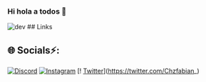 ### Hi hola a todos 👋
<img src="https://blogger.googleusercontent.com/img/b/R29vZ2xl/AVvXsEgXOBvDo0bu2g10cKvmxQFCvHOtWLnXDZRHtOT4g96j72kTaSxU0KX4IPiOHBTXjqMsK42s1s46gjsdhQMV5BVrjzVVUiz441Arn3jsmmeRbQheeKeyDZHbgnMB_Wq9zc4PLM7BwCw8McX9qAwPZPdPpaDhVrq0PYWTBA5zodvrTW7v3vY4fUeYndkPDA/s1200/lenguaje-programacion-videojuegos-populares.webp" alt="dev">
## Links

## 🌐 Socials⚡:
[![Discord](https://img.shields.io/badge/Discord-%237289DA.svg?logo=discord&logoColor=white)](https://discord.gg/chzfabian) [![Instagram](https://img.shields.io/badge/Instagram-%23E4405F.svg?logo=Instagram&logoColor=white)](https://instagram.com/fabianhrr) [!
[Twitter](https://img.shields.io/badge/Twitter-%231DA1F2.svg?logo=Twitter&logoColor=white)](https://twitter.com/Chzfabian_) 

<!--
**ligmaster3/ligmaster3** is a ✨ _special_ ✨ repository because its `README.md` (this file) appears on your GitHub profile.

Here are some ideas to get you started:

- 🔭 I’m currently working on ...
- 🌱 I’m currently learning ...
- 👯 I’m looking to collaborate on ...
- 🤔 I’m looking for help with ...
- 💬 Ask me about ...
- 📫 How to reach me: ...
- 😄 Pronouns: ...
-  Fun fact: ...
<--
